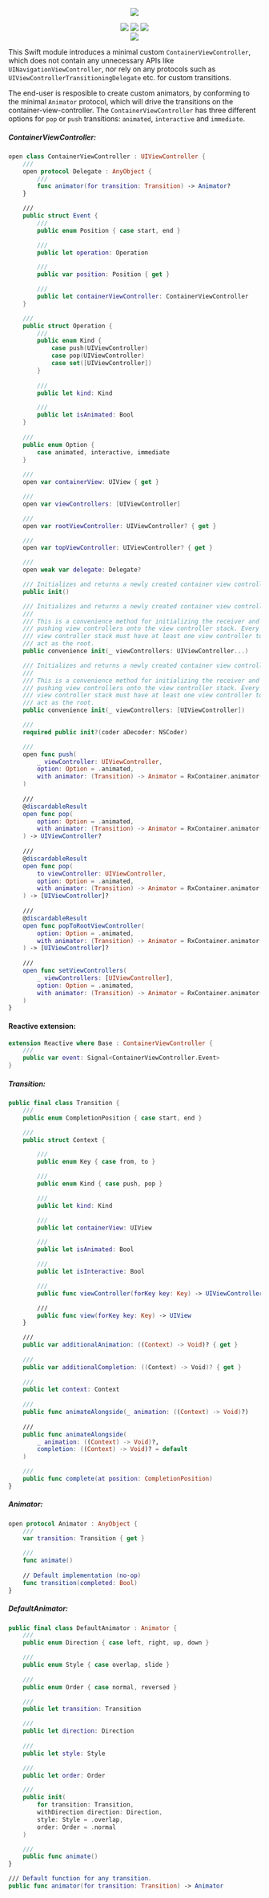 <p align="center"><img src="Resources/logo.png" /></p>
<p align="center">
	<img src="https://img.shields.io/badge/Language-Swift%204.0-orange.svg?style=flat-square&link=https://swift.org&link=https://github.com/apple/swift/blob/master/CHANGELOG.md"/>	
	<img src="https://img.shields.io/cocoapods/v/RxContainer.svg?maxAge=120&label=Version&colorB=01A5EB&style=flat-square"/>
	<img src="https://img.shields.io/badge/License-MIT-ff5050.svg?maxAge=120&style=flat-square"/><br>
	<!---hide until linked correctly--
	<a href="https://travis-ci.org/DevAndArtist/RxContainer">
		<img src="http://img.shields.io/travis/DevAndArtist/RxContainer.svg?label=Travis%20CI&style=flat-square"/>
	</a><br>
	<a href="https://codecov.io/gh/DevAndArtist/RxContainer">
		<img src="https://img.shields.io/codecov/c/github/DevAndArtist/RxContainer.svg?label=Code%20coverage&style=flat-square"/>
	--->
	</a>
	<img src="https://img.shields.io/badge/Compatibility-Carthage%20%7C%20CocoaPods-a0a0a0.svg?maxAge=120&style=flat-square"/>
</p>

This Swift module introduces a minimal custom `ContainerViewController`, which does not contain any unnecessary APIs like `UINavigationViewController`, nor rely on any protocols such as `UIViewControllerTransitioningDelegate` etc. for custom transitions.

The end-user is resposible to create custom animators, by conforming to the minimal `Animator` protocol, which will drive the transitions on the container-view-controller.  The `ContainerViewController` has three different options for `pop` or `push` transitions: `animated`, `interactive` and `immediate`.

##### ContainerViewController:

```swift
open class ContainerViewController : UIViewController {
    ///
    open protocol Delegate : AnyObject {
        ///
        func animator(for transition: Transition) -> Animator?
    }

    ///
    public struct Event {
        ///
        public enum Position { case start, end }

        ///
        public let operation: Operation

        ///
        public var position: Position { get }

        ///
        public let containerViewController: ContainerViewController
    }

    ///
    public struct Operation {
        ///
        public enum Kind {
            case push(UIViewController)
            case pop(UIViewController)
            case set([UIViewController])
        }
        
        ///
        public let kind: Kind

        ///
        public let isAnimated: Bool
    }
    
    ///
    public enum Option {
        case animated, interactive, immediate
    }
    
    ///
    open var containerView: UIView { get }

    ///
    open var viewControllers: [UIViewController]

    ///
    open var rootViewController: UIViewController? { get }

    ///
    open var topViewController: UIViewController? { get }

    ///
    open weak var delegate: Delegate?

    /// Initializes and returns a newly created container view controller.
    public init()

    /// Initializes and returns a newly created container view controller.
    ///
    /// This is a convenience method for initializing the receiver and
    /// pushing view controllers onto the view controller stack. Every
    /// view controller stack must have at least one view controller to 
    /// act as the root.
    public convenience init(_ viewControllers: UIViewController...)

    /// Initializes and returns a newly created container view controller.
    ///
    /// This is a convenience method for initializing the receiver and
    /// pushing view controllers onto the view controller stack. Every
    /// view controller stack must have at least one view controller to 
    /// act as the root.
    public convenience init(_ viewControllers: [UIViewController])

    ///
    required public init?(coder aDecoder: NSCoder)

    ///
    open func push(
        _ viewController: UIViewController, 
        option: Option = .animated, 
        with animator: (Transition) -> Animator = RxContainer.animator(for:)
    )
    
    ///
    @discardableResult
    open func pop(
        option: Option = .animated, 
        with animator: (Transition) -> Animator = RxContainer.animator(for:)
    ) -> UIViewController?
    
    ///
    @discardableResult
    open func pop(
        to viewController: UIViewController, 
        option: Option = .animated,
        with animator: (Transition) -> Animator = RxContainer.animator(for:)
    ) -> [UIViewController]?
    
    ///
    @discardableResult
    open func popToRootViewController(
        option: Option = .animated,
        with animator: (Transition) -> Animator = RxContainer.animator(for:)
    ) -> [UIViewController]?
    
    ///
    open func setViewControllers(
        _ viewControllers: [UIViewController], 
        option: Option = .animated,
        with animator: (Transition) -> Animator = RxContainer.animator(for:)
    )
}
```

#### Reactive extension:

```swift
extension Reactive where Base : ContainerViewController {
	///
	public var event: Signal<ContainerViewController.Event>
}
```

##### Transition:

```swift 
public final class Transition {
    ///
    public enum CompletionPosition { case start, end }

    ///
    public struct Context {

        ///
        public enum Key { case from, to }

        ///
        public enum Kind { case push, pop }

        ///
        public let kind: Kind

        ///
        public let containerView: UIView

        ///
        public let isAnimated: Bool

        ///
        public let isInteractive: Bool

        ///
        public func viewController(forKey key: Key) -> UIViewController

        ///
        public func view(forKey key: Key) -> UIView
    }

    ///
    public var additionalAnimation: ((Context) -> Void)? { get }
    
    ///
    public var additionalCompletion: ((Context) -> Void)? { get }
    
    ///
    public let context: Context
    
    ///
    public func animateAlongside(_ animation: ((Context) -> Void)?)
    
    ///
    public func animateAlongside(
        _ animation: ((Context) -> Void)?, 
        completion: ((Context) -> Void)? = default
    )

    ///
    public func complete(at position: CompletionPosition)
}
```

##### Animator:

```swift
open protocol Animator : AnyObject {
    ///
    var transition: Transition { get }

    ///
    func animate()
    
    // Default implementation (no-op)
    func transition(completed: Bool)
}
```
##### DefaultAnimator:

```swift
public final class DefaultAnimator : Animator {
    ///
    public enum Direction { case left, right, up, down }

    ///
    public enum Style { case overlap, slide }    
    
    ///
    public enum Order { case normal, reversed }

    ///
    public let transition: Transition

    ///
    public let direction: Direction
    
    ///
    public let style: Style

    ///
    public let order: Order

    ///
    public init(
        for transition: Transition,
        withDirection direction: Direction,
        style: Style = .overlap,
        order: Order = .normal
    )

    ///
    public func animate()
}

/// Default function for any transition.
public func animator(for transition: Transition) -> Animator
```